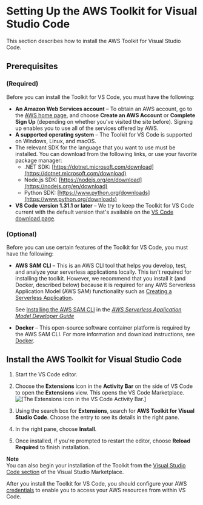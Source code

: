 # Setting Up the AWS Toolkit for Visual Studio Code<a name="setup-toolkit"></a>

This section describes how to install the AWS Toolkit for Visual Studio Code\.

## Prerequisites<a name="setup-prereq"></a>

### \(Required\)<a name="setup-prereq-req"></a>

Before you can install the Toolkit for VS Code, you must have the following:
+ **An Amazon Web Services account** – To obtain an AWS account, go to the [AWS home page](https://aws.amazon.com/), and choose **Create an AWS Account** or **Complete Sign Up** \(depending on whether you've visited the site before\)\. Signing up enables you to use all of the services offered by AWS\.
+ **A supported operating system** – The Toolkit for VS Code is supported on Windows, Linux, and macOS\.
+ The relevant SDK for the language that you want to use must be installed\. You can download from the following links, or use your favorite package manager:
  + \.NET SDK: [https://dotnet.microsoft.com/download](https://dotnet.microsoft.com/download)
  + Node\.js SDK: [https://nodejs.org/en/download](https://nodejs.org/en/download)
  + Python SDK: [https://www.python.org/downloads](https://www.python.org/downloads)
+ **VS Code version 1\.31\.1 or later** – We try to keep the Toolkit for VS Code current with the default version that's available on the [VS Code download page](https://code.visualstudio.com/)\.

### \(Optional\)<a name="setup-prereq-opt"></a>

Before you can use certain features of the Toolkit for VS Code, you must have the following:
+ **AWS SAM CLI** – This is an AWS CLI tool that helps you develop, test, and analyze your serverless applications locally\. This isn't required for installing the toolkit\. However, we recommend that you install it \(and Docker, described below\) because it is required for any AWS Serverless Application Model \(AWS SAM\) functionality such as [Creating a Serverless Application](create-sam.md)\.

  See [Installing the AWS SAM CLI](https://docs.aws.amazon.com/serverless-application-model/latest/developerguide/serverless-sam-cli-install.html) in the *[AWS Serverless Application Model Developer Guide](https://docs.aws.amazon.com/serverless-application-model/latest/developerguide/what-is-sam.html)*
+ **Docker** – This open\-source software container platform is required by the AWS SAM CLI\. For more information and download instructions, see [Docker](https://www.docker.com/)\. 

## Install the AWS Toolkit for Visual Studio Code<a name="setup-install"></a>

1. Start the VS Code editor\.

1. Choose the **Extensions** icon in the **Activity Bar** on the side of VS Code to open the **Extensions** view\. This opens the VS Code Marketplace\.  
![\[The Extensions icon in the VS Code Activity Bar.\]](http://docs.aws.amazon.com/toolkit-for-vscode/latest/userguide/images/aws-toolkit-extensions.png)

1. Using the search box for **Extensions**, search for **AWS Toolkit for Visual Studio Code**\. Choose the entry to see its details in the right pane\.

1. In the right pane, choose **Install**\.

1. Once installed, if you're prompted to restart the editor, choose **Reload Required** to finish installation\.

**Note**  
You can also begin your installation of the Toolkit from the [Visual Studio Code section](https://marketplace.visualstudio.com/items?itemName=AmazonWebServices.aws-toolkit-vscode) of the Visual Studio Marketplace\.

After you install the Toolkit for VS Code, you should configure your AWS [credentials](setup-credentials.md) to enable you to access your AWS resources from within VS Code\.